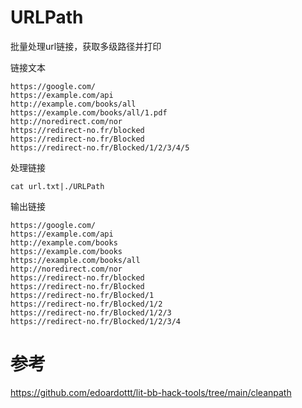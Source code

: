 # URLPath
批量处理url链接，获取多级路径并打印

链接文本
```
https://google.com/
https://example.com/api
http://example.com/books/all
https://example.com/books/all/1.pdf
http://noredirect.com/nor
https://redirect-no.fr/blocked
https://redirect-no.fr/Blocked
https://redirect-no.fr/Blocked/1/2/3/4/5
```
处理链接
```
cat url.txt|./URLPath
```
输出链接
```
https://google.com/
https://example.com/api
http://example.com/books
https://example.com/books
https://example.com/books/all
http://noredirect.com/nor
https://redirect-no.fr/blocked
https://redirect-no.fr/Blocked
https://redirect-no.fr/Blocked/1
https://redirect-no.fr/Blocked/1/2
https://redirect-no.fr/Blocked/1/2/3
https://redirect-no.fr/Blocked/1/2/3/4
```
# 参考
https://github.com/edoardottt/lit-bb-hack-tools/tree/main/cleanpath

